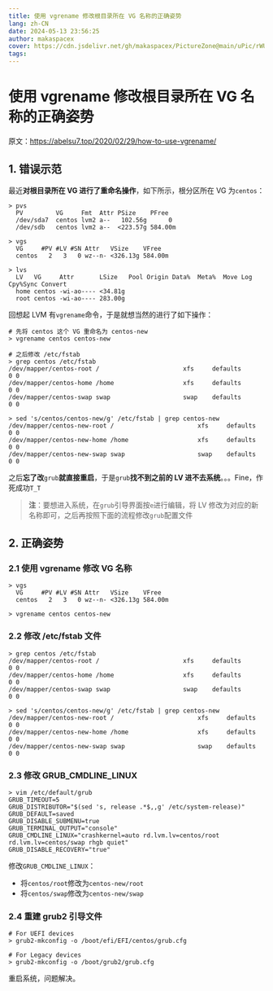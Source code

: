 ```yaml
---
title: 使用 vgrename 修改根目录所在 VG 名称的正确姿势
lang: zh-CN
date: 2024-05-13 23:56:25
author: makaspacex
cover: https://cdn.jsdelivr.net/gh/makaspacex/PictureZone@main/uPic/rWUGup.jpg
tags:
---
```


# 使用 vgrename 修改根目录所在 VG 名称的正确姿势

原文：https://abelsu7.top/2020/02/29/how-to-use-vgrename/

## 1. 错误示范

最近**对根目录所在 VG 进行了重命名操作**，如下所示，根分区所在 VG 为`centos`：

```shell
> pvs
  PV         VG     Fmt  Attr PSize    PFree  
  /dev/sda7  centos lvm2 a--   102.56g      0 
  /dev/sdb   centos lvm2 a--  <223.57g 584.00m

> vgs
  VG     #PV #LV #SN Attr   VSize    VFree  
  centos   2   3   0 wz--n- <326.13g 584.00m

> lvs
  LV   VG     Attr       LSize   Pool Origin Data%  Meta%  Move Log Cpy%Sync Convert
  home centos -wi-ao---- <34.81g                                                    
  root centos -wi-ao---- 283.00g
```


回想起 LVM 有`vgrename`命令，于是就想当然的进行了如下操作：

```shell
# 先将 centos 这个 VG 重命名为 centos-new
> vgrename centos centos-new

# 之后修改 /etc/fstab 
> grep centos /etc/fstab
/dev/mapper/centos-root /                       xfs     defaults        0 0
/dev/mapper/centos-home /home                   xfs     defaults        0 0
/dev/mapper/centos-swap swap                    swap    defaults        0 0

> sed 's/centos/centos-new/g' /etc/fstab | grep centos-new
/dev/mapper/centos-new-root /                       xfs     defaults        0 0
/dev/mapper/centos-new-home /home                   xfs     defaults        0 0
/dev/mapper/centos-new-swap swap                    swap    defaults        0 0
```


之后**忘了改**`grub`**就直接重启**，于是`grub`**找不到之前的 LV 进不去系统**。。。Fine，作死成功`T_T`

> **注**：要想进入系统，在`grub`引导界面按`e`进行编辑，将 LV 修改为对应的新名称即可，之后再按照下面的流程修改`grub`配置文件

## 2. 正确姿势

### 2.1 使用 vgrename 修改 VG 名称

```shell
> vgs
  VG     #PV #LV #SN Attr   VSize    VFree  
  centos   2   3   0 wz--n- <326.13g 584.00m

> vgrename centos centos-new
```


### 2.2 修改 /etc/fstab 文件

```shell
> grep centos /etc/fstab
/dev/mapper/centos-root /                       xfs     defaults        0 0
/dev/mapper/centos-home /home                   xfs     defaults        0 0
/dev/mapper/centos-swap swap                    swap    defaults        0 0

> sed 's/centos/centos-new/g' /etc/fstab | grep centos-new
/dev/mapper/centos-new-root /                       xfs     defaults        0 0
/dev/mapper/centos-new-home /home                   xfs     defaults        0 0
/dev/mapper/centos-new-swap swap                    swap    defaults        0 0
```

### 2.3 修改 GRUB_CMDLINE_LINUX

```shell
> vim /etc/default/grub
GRUB_TIMEOUT=5
GRUB_DISTRIBUTOR="$(sed 's, release .*$,,g' /etc/system-release)"
GRUB_DEFAULT=saved
GRUB_DISABLE_SUBMENU=true
GRUB_TERMINAL_OUTPUT="console"
GRUB_CMDLINE_LINUX="crashkernel=auto rd.lvm.lv=centos/root rd.lvm.lv=centos/swap rhgb quiet"
GRUB_DISABLE_RECOVERY="true"
```

修改`GRUB_CMDLINE_LINUX`：

- 将`centos/root`修改为`centos-new/root`
- 将`centos/swap`修改为`centos-new/swap`

### 2.4 重建 grub2 引导文件

```shell
# For UEFI devices
> grub2-mkconfig -o /boot/efi/EFI/centos/grub.cfg

# For Legacy devices
> grub2-mkconfig -o /boot/grub2/grub.cfg
```

重启系统，问题解决。